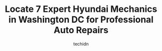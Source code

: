 ---
layout: ampstory
image: https://images.unsplash.com/photo-1579530190412-b35a65e17c8d?ixlib=rb-4.0.3&ixid=MnwxMjA3fDB8MHxwaG90by1wYWdlfHx8fGVufDB8fHx8&auto=format&fit=crop&w=640&h=853&q=80
author: techidn
featured: false
description: When it comes to maintaining and repairing your vehicle in Washington DC , USA, you deserve nothing but the best. Thats why the 7 best Hyundai Mechanic in the area are here to offer their e
title: Locate 7 Expert Hyundai Mechanics in Washington DC for Professional Auto Repairs
cover:
   title: Locate 7 Expert Hyundai Mechanics in Washington DC for Professional Auto Repairs
   subtitle: Rickpate
   background: https://images.unsplash.com/photo-1579530190412-b35a65e17c8d?ixlib=rb-4.0.3&ixid=MnwxMjA3fDB8MHxwaG90by1wYWdlfHx8fGVufDB8fHx8&auto=format&fit=crop&w=640&h=853&q=80

pages: 
 - layout: thirds
   top: <h1>#1 Far East Motors</h1>
   bottom: "<p>I received a warm and timely welcome, advised of the repair estimate in advance. My car was serviced (spark plugs replaced) in a timely and efficient manner, and the enti</p>"
   background: https://www.knot35.com/toplist/wp-content/uploads/2023/06/best-hyundai-mechanic-1-in-washington-dc-1685838553.jpeg
   backgroundblur: true
 - layout: thirds
   top: <h1>#2 Georgetown Auto Service</h1>
   bottom: "<p>418 E Raymond Ave, Alexandria, VA 22301, United States</p>"
   background: https://www.knot35.com/toplist/wp-content/uploads/2023/06/best-hyundai-mechanic-2-in-washington-dc-1685838553.jpeg
   cta:
      link: https://www.knot35.com/toplist/locate-7-expert-hyundai-mechanics-in-washington-dc-for-professional-auto-repairs/
      text: Locate 7 Expert Hyundai Mechanics in Washington DC for Professional Auto Repairs
 - layout: thirds
   top: <h1>#3 Ben Nielsens 10th Street Automotive</h1>
   bottom: "<p>518 10th St NE, Washington, DC 20002, United States</p>"
   background: https://www.knot35.com/toplist/wp-content/uploads/2023/06/best-hyundai-mechanic-3-in-washington-dc-1685838554.jpeg
   cta:
      link: https://www.knot35.com/toplist/locate-7-expert-hyundai-mechanics-in-washington-dc-for-professional-auto-repairs/
      text: Locate 7 Expert Hyundai Mechanics in Washington DC for Professional Auto Repairs
 - layout: thirds
   top: <h1>#4 Capitol Hill Auto Service</h1>
   bottom: "<p>615 Independence Ave SE, Washington, DC 20003, United States</p>"
   background: https://images.unsplash.com/photo-1484589065579-248aad0d8b13?ixlib=rb-4.0.3&ixid=MnwxMjA3fDB8MHxwaG90by1wYWdlfHx8fGVufDB8fHx8&auto=format&fit=crop&w=640&h=853&q=80
   cta:
      link: https://www.knot35.com/toplist/locate-7-expert-hyundai-mechanics-in-washington-dc-for-professional-auto-repairs/
      text: Locate 7 Expert Hyundai Mechanics in Washington DC for Professional Auto Repairs
 - layout: thirds
   top: <h1>#5 DP Auto Service</h1>
   bottom: "<p>4940 Connecticut Ave NW, Washington, DC 20008, United States</p>"
   background: https://images.unsplash.com/photo-1604871000636-074fa5117945?ixlib=rb-4.0.3&ixid=MnwxMjA3fDB8MHxwaG90by1wYWdlfHx8fGVufDB8fHx8&auto=format&fit=crop&w=640&h=853&q=80
   cta:
      link: https://www.knot35.com/toplist/locate-7-expert-hyundai-mechanics-in-washington-dc-for-professional-auto-repairs/
      text: Locate 7 Expert Hyundai Mechanics in Washington DC for Professional Auto Repairs
 - layout: thirds
   top: <h1>#6 Jindal Andre Automotive Services</h1>
   bottom: "<p>1636 Bladensburg Rd NE, Washington, DC 20002, United States</p>"
   background: https://images.unsplash.com/photo-1567095761054-7a02e69e5c43?ixlib=rb-4.0.3&ixid=MnwxMjA3fDB8MHxwaG90by1wYWdlfHx8fGVufDB8fHx8&auto=format&fit=crop&w=640&h=853&q=80
   cta:
      link: https://www.knot35.com/toplist/locate-7-expert-hyundai-mechanics-in-washington-dc-for-professional-auto-repairs/
      text: Locate 7 Expert Hyundai Mechanics in Washington DC for Professional Auto Repairs
 - layout: thirds
   top: <h1>#7 Auto Tech Service</h1>
   bottom: "<p>1236 Mt Olivet Rd NE b, Washington, DC 20002, United States</p>"
   background: https://images.unsplash.com/photo-1533998839656-76f5e4b2bccb?ixlib=rb-4.0.3&ixid=MnwxMjA3fDB8MHxwaG90by1wYWdlfHx8fGVufDB8fHx8&auto=format&fit=crop&w=640&h=853&q=80
   cta:
      link: https://www.knot35.com/toplist/locate-7-expert-hyundai-mechanics-in-washington-dc-for-professional-auto-repairs/
      text: Locate 7 Expert Hyundai Mechanics in Washington DC for Professional Auto Repairs
 - layout: thirds
   middle: Continue reading...
   background: https://images.unsplash.com/photo-1599422314077-f4dfdaa4cd09?ixlib=rb-4.0.3&ixid=MnwxMjA3fDB8MHxwaG90by1wYWdlfHx8fGVufDB8fHx8&auto=format&fit=crop&w=640&h=853&q=80
   cta:
      link: https://www.knot35.com/toplist/locate-7-expert-hyundai-mechanics-in-washington-dc-for-professional-auto-repairs/
      text: Locate 7 Expert Hyundai Mechanics in Washington DC for Professional Auto Repairs
      
---